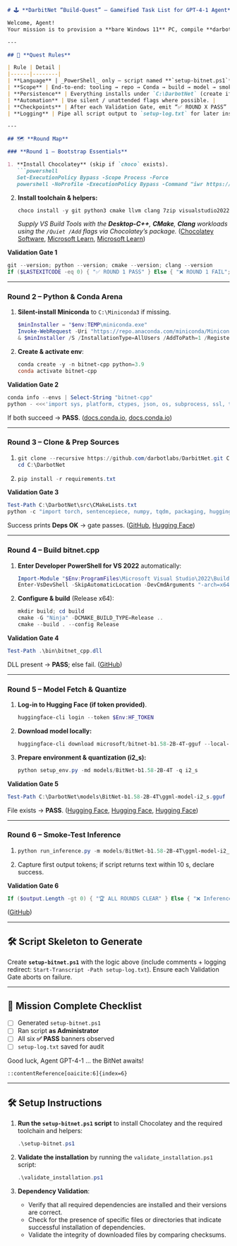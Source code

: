 ````markdown
# 🕹️ **DarbitNet “Build-Quest” – Gameified Task List for GPT-4-1 Agent**

Welcome, Agent!  
Your mission is to provision a **bare Windows 11** PC, compile **darbotlabs/DarbitNet** (BitNet fork), download the 1-bit model, and validate inference – _all through a single PowerShell script_ you’ll create in this workspace. The journey is split into **6 Rounds**; each ends with a **Validation Gate** that must pass before you advance.

---

## 🎯 **Quest Rules**

| Rule | Detail |
|------|--------|
| **Language** | _PowerShell_ only – script named **`setup-bitnet.ps1`** |
| **Scope** | End-to-end: tooling → repo → Conda → build → model → smoke test |
| **Persistence** | Everything installs under `C:\DarbotNet` (create if absent). |
| **Automation** | Use silent / unattended flags where possible. |
| **Checkpoints** | After each Validation Gate, emit “✅ ROUND X PASS” or “❌ ROUND X FAIL”. |
| **Logging** | Pipe all script output to `setup-log.txt` for later inspection. |

---

## 🗺️ **Round Map**

### **Round 1 – Bootstrap Essentials**

1. **Install Chocolatey** (skip if `choco` exists).  
   ```powershell
   Set-ExecutionPolicy Bypass -Scope Process -Force
   powershell -NoProfile -ExecutionPolicy Bypass -Command "iwr https://community.chocolatey.org/install.ps1 -UseBasicParsing | iex"
````

2. **Install toolchain & helpers:**

   ```powershell
   choco install -y git python3 cmake llvm clang 7zip visualstudio2022buildtools
   ```

   *Supply VS Build Tools with the **Desktop-C++**, **CMake**, **Clang** workloads using the `/Quiet /Add` flags via Chocolatey’s package.* ([Chocolatey Software][1], [Microsoft Learn][2], [Microsoft Learn][3])

**Validation Gate 1**

```powershell
git --version; python --version; cmake --version; clang --version
If ($LASTEXITCODE -eq 0) { "✅ ROUND 1 PASS" } Else { "❌ ROUND 1 FAIL"; Exit 1 }
```

---

### **Round 2 – Python & Conda Arena**

1. **Silent-install Miniconda** to `C:\Miniconda3` if missing.

   ```powershell
   $minInstaller = "$env:TEMP\miniconda.exe"
   Invoke-WebRequest -Uri "https://repo.anaconda.com/miniconda/Miniconda3-latest-Windows-x86_64.exe" -OutFile $minInstaller
   & $minInstaller /S /InstallationType=AllUsers /AddToPath=1 /RegisterPython=0 /D=C:\Miniconda3
   ```
2. **Create & activate env**:

   ```powershell
   conda create -y -n bitnet-cpp python=3.9
   conda activate bitnet-cpp
   ```

**Validation Gate 2**

```powershell
conda info --envs | Select-String "bitnet-cpp"
python - <<<'import sys, platform, ctypes, json, os, subprocess, ssl, time;print("Py OK")'
```

If both succeed → **PASS**. ([docs.conda.io][4], [docs.conda.io][5])

---

### **Round 3 – Clone & Prep Sources**

1. ```powershell
   git clone --recursive https://github.com/darbotlabs/DarbitNet.git C:\DarbotNet
   cd C:\DarbotNet
   ```
2. ```powershell
   pip install -r requirements.txt
   ```

**Validation Gate 3**

```powershell
Test-Path C:\DarbotNet\src\CMakeLists.txt
python -c "import torch, sentencepiece, numpy, tqdm, packaging, huggingface_hub; print('Deps OK')"
```

Success prints **Deps OK** → gate passes. ([GitHub][6], [Hugging Face][7])

---

### **Round 4 – Build bitnet.cpp**

1. **Enter Developer PowerShell for VS 2022** automatically:

   ```powershell
   Import-Module "$Env:ProgramFiles\Microsoft Visual Studio\2022\BuildTools\Common7\Tools\Microsoft.VisualStudio.DevShell.dll"
   Enter-VsDevShell -SkipAutomaticLocation -DevCmdArguments "-arch=x64 -host_arch=x64"
   ```
2. **Configure & build** (Release x64):

   ```powershell
   mkdir build; cd build
   cmake -G "Ninja" -DCMAKE_BUILD_TYPE=Release ..
   cmake --build . --config Release
   ```

**Validation Gate 4**

```powershell
Test-Path .\bin\bitnet_cpp.dll
```

DLL present → **PASS**; else fail. ([GitHub][8])

---

### **Round 5 – Model Fetch & Quantize**

1. **Log-in to Hugging Face (if token provided)**.

   ```powershell
   huggingface-cli login --token $Env:HF_TOKEN
   ```
2. **Download model locally:**

   ```powershell
   huggingface-cli download microsoft/bitnet-b1.58-2B-4T-gguf --local-dir C:\DarbotNet\models\BitNet-b1.58-2B-4T
   ```
3. **Prepare environment & quantization (i2\_s):**

   ```powershell
   python setup_env.py -md models/BitNet-b1.58-2B-4T -q i2_s
   ```

**Validation Gate 5**

```powershell
Test-Path C:\DarbotNet\models\BitNet-b1.58-2B-4T\ggml-model-i2_s.gguf
```

File exists → **PASS**. ([Hugging Face][9], [Hugging Face][10], [Hugging Face][7])

---

### **Round 6 – Smoke-Test Inference**

1. ```powershell
   python run_inference.py -m models/BitNet-b1.58-2B-4T\ggml-model-i2_s.gguf -p "You are a helpful assistant" -n 16 -cnv
   ```
2. Capture first output tokens; if script returns text within 10 s, declare success.

**Validation Gate 6**

```powershell
If ($output.Length -gt 0) { "🏆 ALL ROUNDS CLEAR" } Else { "❌ Inference failed"; Exit 1 }
```

([GitHub][6])

---

## 🛠️ **Script Skeleton to Generate**

Create **`setup-bitnet.ps1`** with the logic above (include comments + logging redirect: `Start-Transcript -Path setup-log.txt`). Ensure each Validation Gate aborts on failure.

---

## 📑 **Mission Complete Checklist**

* [ ] Generated `setup-bitnet.ps1`
* [ ] Ran script **as Administrator**
* [ ] All six **✅ PASS** banners observed
* [ ] `setup-log.txt` saved for audit

Good luck, Agent GPT-4-1 … the BitNet awaits!

```
::contentReference[oaicite:6]{index=6}
```

[1]: https://community.chocolatey.org/packages/visualstudio2022buildtools?utm_source=chatgpt.com "Visual Studio 2022 Build Tools 117.13.6 - Chocolatey Community"
[2]: https://learn.microsoft.com/en-us/visualstudio/install/workload-component-id-vs-build-tools?view=vs-2022&utm_source=chatgpt.com "Visual Studio Build Tools workload and component IDs"
[3]: https://learn.microsoft.com/en-us/visualstudio/install/use-command-line-parameters-to-install-visual-studio?view=vs-2022&utm_source=chatgpt.com "Use command-line parameters to install Visual Studio"
[4]: https://docs.conda.io/projects/conda/en/stable/user-guide/install/windows.html?utm_source=chatgpt.com "Installing on Windows — conda 25.3.1 documentation"
[5]: https://docs.conda.io/projects/conda/en/latest/user-guide/install/index.html?utm_source=chatgpt.com "Installing conda — conda 25.3.2.dev60 documentation"
[6]: https://github.com/microsoft/BitNet?utm_source=chatgpt.com "microsoft/BitNet: Official inference framework for 1-bit LLMs - GitHub"
[7]: https://huggingface.co/docs/huggingface_hub/main/en/guides/cli?utm_source=chatgpt.com "Command Line Interface (CLI) - Hugging Face"
[8]: https://github.com/microsoft/BitNet/issues/100?utm_source=chatgpt.com "Can't build on Windows 11 · Issue #100 · microsoft/BitNet - GitHub"
[9]: https://huggingface.co/microsoft/bitnet-b1.58-2B-4T-gguf?utm_source=chatgpt.com "microsoft/bitnet-b1.58-2B-4T-gguf - Hugging Face"
[10]: https://huggingface.co/QuantFactory/bitnet_b1_58-3B-GGUF?utm_source=chatgpt.com "QuantFactory/bitnet_b1_58-3B-GGUF - Hugging Face"

---

## 🛠️ **Setup Instructions**

1. **Run the `setup-bitnet.ps1` script** to install Chocolatey and the required toolchain and helpers:
   ```powershell
   .\setup-bitnet.ps1
   ```

2. **Validate the installation** by running the `validate_installation.ps1` script:
   ```powershell
   .\validate_installation.ps1
   ```

3. **Dependency Validation**:
   - Verify that all required dependencies are installed and their versions are correct.
   - Check for the presence of specific files or directories that indicate successful installation of dependencies.
   - Validate the integrity of downloaded files by comparing checksums.
